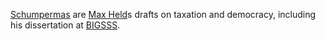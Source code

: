 [Schumpermas](http://www.maxheld.de/schumpermas/) are [Max Held](http://www.maxheld.de)s drafts on taxation and democracy, including his dissertation at [BIGSSS](http://www.bigsss-bremen.de).

